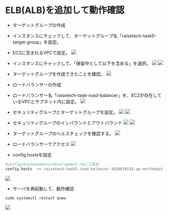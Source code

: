 # ELB(ALB)を追加して動作確認
- ターゲットグループの作成

- インスタンスにチェックして、ターゲットグループ名「raisetech-task5-target-group」を設定。

- EC2に含まれるVPCで設定。
![](../images/target-group-vpc.png)

- インスタンスにチャックして、「保留中として以下を含める」を選択。
![](../images/taegetgroup-touroku.png)
![](../images/targetgroup-horyuu.png)

- ターゲットグループを作成できたことを確認。
![](../images/targetgrpup.png)

- ロードバランサーの作成
- ロードバランサー名「raisetech-task-road-balancer」を、EC2が存在しているVPCとサブネット内に設定。
![](../images/load-balancer-mei.png)

- セキュリティグループとターゲットグループを設定。
 ![](../images/road-balancer2.png)
![](../images/loud-balancer-target.png)

- セキュリティグループのインバウンドとアウトバウンド
![](../images/road-balancer-sgin.png)
![](../images/road-balancer-sgout.png)

- ターゲットグループのヘルスチェックを確認する。
![](../images/tagetgroup-healthy.png)

- ロードバランサーでアクセス
![](../images/load-balancer-config.hosts-2.png)

- config.hostsを設定
```sh
#config/envieonments/development.rbにて設定
config.hosts  << raisetech-task5-road-balancer-1820876518.ap-northeast-1.elb.amazonaws.com
```
![](../images/config.hosts-roadbalancer.png)

- サーバを再起動して、動作確認
```
sudo systemctl restart puma
```
![](../images/elb-check-2.png)

